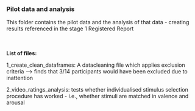 <h3><b>Pilot data and analysis</b></h3>
<p>This folder contains the pilot data and the analysis of that data - creating results referenced in the stage 1 Registered Report</p>
<br>
<br>
<b>List of files:</b>
<p>1_create_clean_dataframes: A datacleaning file which applies exclusion criteria --> finds that 3/14 participants would have been excluded due to inattention </p>
<p>2_video_ratings_analysis: tests whether individualised stimulus selection procedure has worked - i.e., whether stimuli are matched in valence and arousal</p>
